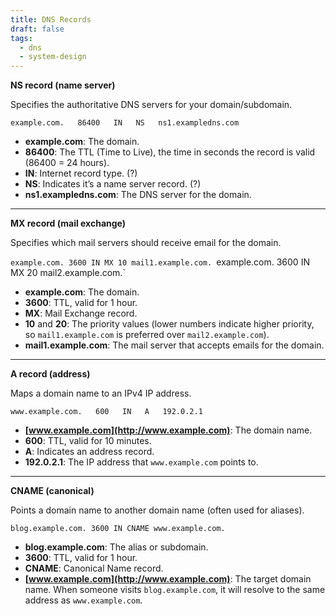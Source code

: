 ```yaml
---
title: DNS Records
draft: false
tags:
  - dns
  - system-design
---
```

**NS record (name server)** 

Specifies the authoritative DNS servers for your domain/subdomain.

`example.com.   86400   IN   NS   ns1.exampledns.com`

- **example.com**: The domain.
- **86400**: The TTL (Time to Live), the time in seconds the record is valid (86400 = 24 hours).
- **IN**: Internet record type. (?)
- **NS**: Indicates it’s a name server record. (?)
- **ns1.exampledns.com**: The DNS server for the domain.

---


**MX record (mail exchange)** 

Specifies which mail servers should receive email for the domain.

`example.com. 3600 IN MX 10 mail1.example.com.
`example.com. 3600 IN MX 20 mail2.example.com.`

- **example.com**: The domain.
- **3600**: TTL, valid for 1 hour.
- **MX**: Mail Exchange record.
- **10** and **20**: The priority values (lower numbers indicate higher priority, so `mail1.example.com` is preferred over `mail2.example.com`).
- **mail1.example.com**: The mail server that accepts emails for the domain.

---

**A record (address)** 

Maps a domain name to an IPv4 IP address.

`www.example.com.   600   IN   A   192.0.2.1`

- **[www.example.com](http://www.example.com)**: The domain name.
- **600**: TTL, valid for 10 minutes.
- **A**: Indicates an address record.
- **192.0.2.1**: The IP address that `www.example.com` points to.

---

**CNAME (canonical)** 

Points a domain name to another domain name (often used for aliases).

`blog.example.com. 3600 IN CNAME www.example.com.`

- **blog.example.com**: The alias or subdomain.
- **3600**: TTL, valid for 1 hour.
- **CNAME**: Canonical Name record.
- **[www.example.com](http://www.example.com)**: The target domain name. When someone visits `blog.example.com`, it will resolve to the same address as `www.example.com`.
